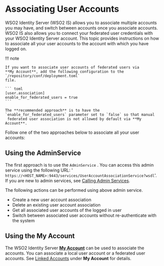 # Associating User Accounts

WSO2 Identity Server (WSO2 IS) allows you to associate multiple accounts
you may have, and switch between accounts once you associate accounts.
WSO2 IS also allows you to connect your federated user credentials with
your WSO2 Identity Server account. This topic provides instructions on
how to associate all your user accounts to the account with which you
have logged on.

!!! note

    If you want to associate user accounts of federated users via
    **My Account**, add the following configuration to the `/repository/conf/deployment.toml`
    file.
    
    ``` toml
    [user.association]
    enable_for_federated_users = true
    ```    

    The **recommended approach** is to have the `enable_for_federated_users` parameter set to `false` so that manual
     federated user association is not allowed by default via **My Account**.

  
Follow one of the two approaches below to associate all your user
accounts:

## Using the AdminService

The first approach is to use the `AdminService` . You
can access this admin service using the following URL: '
`https://<HOST_NAME>:9443/services/UserAccountAssociationService?wsdl`'. If you are new to admin services, see [Calling Admin
Services]({{base_path}}/develop/calling-admin-services).

The following actions can be performed using above admin service.

- Create a new user account association
- Delete an existing user account association
- Get all associated user accounts of the logged in user
- Switch between associated user accounts without re-authenticate with the system

## Using the **My Account**
The WSO2 Identity Server [**My Account**]({{base_path}}/guides/my-account/my-account) can be used to associate the accounts. You can associate a local user account or a federated user
accounts. See [Linked Accounts]({{base_path}}/guides/my-account/my-account) under **My Account** for details.
